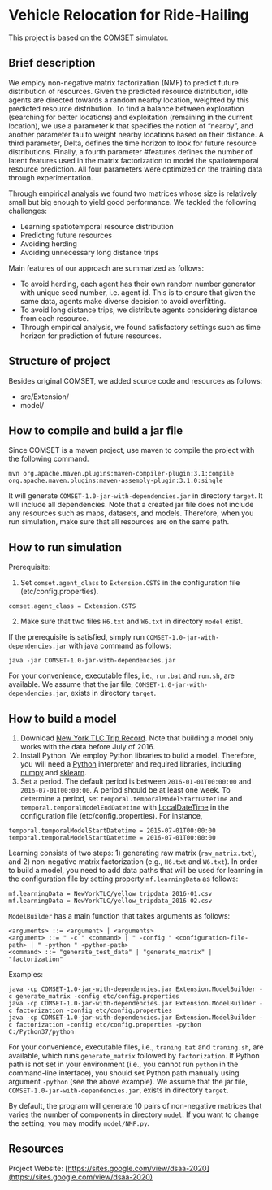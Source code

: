# Vehicle Relocation for Ride-Hailing

This project is based on the [COMSET](https://github.com/Chessnl/COMSET-GISCUP) simulator.

## Brief description

We employ non-negative matrix factorization (NMF) to predict future distribution of resources. Given the predicted resource distribution, idle agents are directed towards a random nearby location, weighted by this predicted resource distribution. To find a balance between exploration (searching for better locations) and exploitation (remaining in the current location), we use a parameter k that specifies the notion of “nearby”, and another parameter tau to weight nearby locations based on their distance. A third parameter, Delta, defines the time horizon to look for future resource distributions. Finally, a fourth parameter #features defines the number of latent features used in the matrix factorization to model the spatiotemporal resource prediction. All four parameters were optimized on the training data through experimentation.  

Through empirical analysis we found two matrices whose size is relatively small but big enough to yield good performance. We tackled the following challenges:
- Learning spatiotemporal resource distribution
- Predicting future resources
- Avoiding herding
- Avoiding unnecessary long distance trips

Main features of our approach are summarized as follows:
- To avoid herding, each agent has their own random number generator with unique seed number, i.e. agent id. This is to ensure that given the same data, agents  make diverse decision to avoid overfitting.
- To avoid long distance trips, we distribute agents considering distance from each resource.
- Through empirical analysis, we found satisfactory settings such as time horizon for prediction of future resources.


## Structure of project

Besides original COMSET, we added source code and resources as follows:
- src/Extension/
- model/


## How to compile and build a jar file

Since COMSET is a maven project, use maven to compile the project with the following command.
```
mvn org.apache.maven.plugins:maven-compiler-plugin:3.1:compile org.apache.maven.plugins:maven-assembly-plugin:3.1.0:single
```
It will generate `COMSET-1.0-jar-with-dependencies.jar` in directory `target`. It will include all dependencies. Note that a created jar file does not include any resources such as maps, datasets, and models. Therefore, when you run simulation, make sure that all resources are on the same path.


## How to run simulation

Prerequisite: 
1. Set `comset.agent_class` to `Extension.CSTS` in the configuration file (etc/config.properties).
```
comset.agent_class = Extension.CSTS
```
2. Make sure that two files `H6.txt` and `W6.txt` in directory `model` exist.

If the prerequisite is satisfied, simply run `COMSET-1.0-jar-with-dependencies.jar` with java command as follows:
```
java -jar COMSET-1.0-jar-with-dependencies.jar
```
For your convenience, executable files, i.e., `run.bat` and `run.sh`, are available. We assume that the jar file, `COMSET-1.0-jar-with-dependencies.jar`, exists in directory `target`.


## How to build a model


1. Download [New York TLC Trip Record](https://www1.nyc.gov/site/tlc/about/tlc-trip-record-data.page). Note that building a model only works with the data before July of 2016.
2. Install Python. We employ Python libraries to build a model. Therefore, you will need a [Python](https://www.python.org/) interpreter and required libraries, including [numpy](https://numpy.org/) and [sklearn](https://scikit-learn.org/stable/).
3. Set a period. The default period is between `2016-01-01T00:00:00` and `2016-07-01T00:00:00`. A period should be at least one week. To determine a period, set `temporal.temporalModelStartDatetime` and `temporal.temporalModelEndDatetime` with [LocalDateTime](https://docs.oracle.com/javase/8/docs/api/java/time/LocalDateTime.html) in the configuration file (etc/config.properties). For instance,

```
temporal.temporalModelStartDatetime = 2015-07-01T00:00:00
temporal.temporalModelStartDatetime = 2016-07-01T00:00:00
```


Learning consists of two steps: 1) generating raw matrix (`raw_matrix.txt`), and 2) non-negative matrix factorization (e.g., `H6.txt` and `W6.txt`).
In order to build a model, you need to add data paths that will be used for learning in the configuration file by setting property `mf.learningData` as follows:

```
mf.learningData = NewYorkTLC/yellow_tripdata_2016-01.csv
mf.learningData = NewYorkTLC/yellow_tripdata_2016-02.csv
```

`ModelBuilder` has a main function that takes arguments as follows:

```
<arguments> ::= <argument> | <arguments>
<argument> ::= " -c " <command> | " -config " <configuration-file-path> | " -python " <python-path>
<command> ::= "generate_test_data" | "generate_matrix" | "factorization" 
```

Examples:

```
java -cp COMSET-1.0-jar-with-dependencies.jar Extension.ModelBuilder -c generate_matrix -config etc/config.properties
java -cp COMSET-1.0-jar-with-dependencies.jar Extension.ModelBuilder -c factorization -config etc/config.properties
java -cp COMSET-1.0-jar-with-dependencies.jar Extension.ModelBuilder -c factorization -config etc/config.properties -python C:/Python37/python
```

For your convenience, executable files, i.e., `traning.bat` and `traning.sh`, are available, which runs `generate_matrix` followed by `factorization`. If Python path is not set in your environment (i.e., you cannot run `python` in the command-line interface), you should set Python path manually using argument `-python` (see the above example). We assume that the jar file, `COMSET-1.0-jar-with-dependencies.jar`, exists in directory `target`.

By default, the program will generate 10 pairs of non-negative matrices that varies the number of components in directory `model`. If you want to change the setting, you may modify `model/NMF.py`.


## Resources


Project Website: [https://sites.google.com/view/dsaa-2020](https://sites.google.com/view/dsaa-2020)




